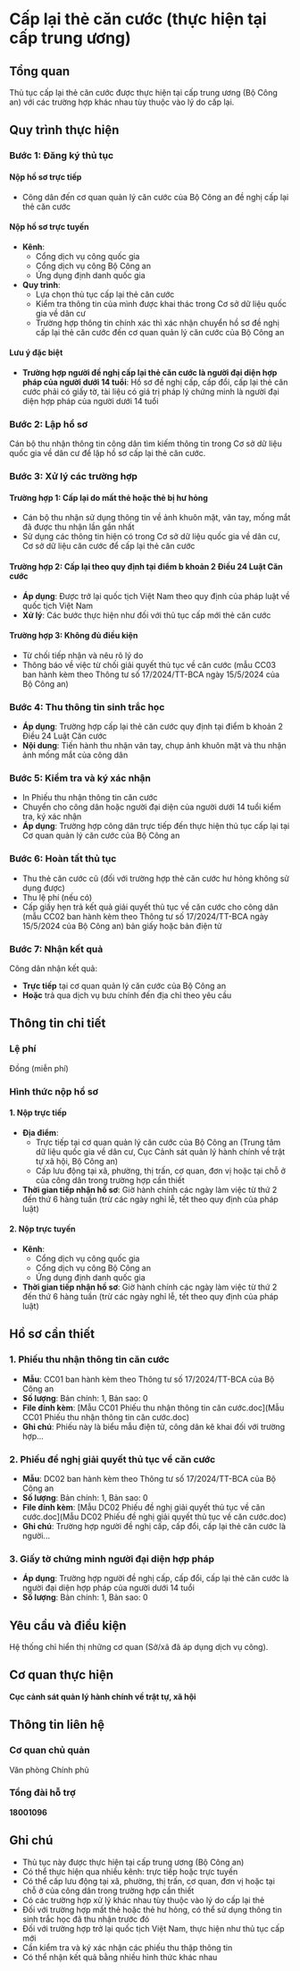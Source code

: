 # Cấp lại thẻ căn cước (thực hiện tại cấp trung ương)

## Tổng quan
Thủ tục cấp lại thẻ căn cước được thực hiện tại cấp trung ương (Bộ Công an) với các trường hợp khác nhau tùy thuộc vào lý do cấp lại.

## Quy trình thực hiện

### Bước 1: Đăng ký thủ tục

#### Nộp hồ sơ trực tiếp
- Công dân đến cơ quan quản lý căn cước của Bộ Công an đề nghị cấp lại thẻ căn cước

#### Nộp hồ sơ trực tuyến
- **Kênh**: 
  - Cổng dịch vụ công quốc gia
  - Cổng dịch vụ công Bộ Công an
  - Ứng dụng định danh quốc gia
- **Quy trình**:
  - Lựa chọn thủ tục cấp lại thẻ căn cước
  - Kiểm tra thông tin của mình được khai thác trong Cơ sở dữ liệu quốc gia về dân cư
  - Trường hợp thông tin chính xác thì xác nhận chuyển hồ sơ đề nghị cấp lại thẻ căn cước đến cơ quan quản lý căn cước của Bộ Công an

#### Lưu ý đặc biệt
- **Trường hợp người đề nghị cấp lại thẻ căn cước là người đại diện hợp pháp của người dưới 14 tuổi**: Hồ sơ đề nghị cấp, cấp đổi, cấp lại thẻ căn cước phải có giấy tờ, tài liệu có giá trị pháp lý chứng minh là người đại diện hợp pháp của người dưới 14 tuổi

### Bước 2: Lập hồ sơ
Cán bộ thu nhận thông tin công dân tìm kiếm thông tin trong Cơ sở dữ liệu quốc gia về dân cư để lập hồ sơ cấp lại thẻ căn cước.

### Bước 3: Xử lý các trường hợp

#### Trường hợp 1: Cấp lại do mất thẻ hoặc thẻ bị hư hỏng
- Cán bộ thu nhận sử dụng thông tin về ảnh khuôn mặt, vân tay, mống mắt đã được thu nhận lần gần nhất
- Sử dụng các thông tin hiện có trong Cơ sở dữ liệu quốc gia về dân cư, Cơ sở dữ liệu căn cước để cấp lại thẻ căn cước

#### Trường hợp 2: Cấp lại theo quy định tại điểm b khoản 2 Điều 24 Luật Căn cước
- **Áp dụng**: Được trở lại quốc tịch Việt Nam theo quy định của pháp luật về quốc tịch Việt Nam
- **Xử lý**: Các bước thực hiện như đối với thủ tục cấp mới thẻ căn cước

#### Trường hợp 3: Không đủ điều kiện
- Từ chối tiếp nhận và nêu rõ lý do
- Thông báo về việc từ chối giải quyết thủ tục về căn cước (mẫu CC03 ban hành kèm theo Thông tư số 17/2024/TT-BCA ngày 15/5/2024 của Bộ Công an)

### Bước 4: Thu thông tin sinh trắc học
- **Áp dụng**: Trường hợp cấp lại thẻ căn cước quy định tại điểm b khoản 2 Điều 24 Luật Căn cước
- **Nội dung**: Tiến hành thu nhận vân tay, chụp ảnh khuôn mặt và thu nhận ảnh mống mắt của công dân

### Bước 5: Kiểm tra và ký xác nhận
- In Phiếu thu nhận thông tin căn cước
- Chuyển cho công dân hoặc người đại diện của người dưới 14 tuổi kiểm tra, ký xác nhận
- **Áp dụng**: Trường hợp công dân trực tiếp đến thực hiện thủ tục cấp lại tại Cơ quan quản lý căn cước của Bộ Công an

### Bước 6: Hoàn tất thủ tục
- Thu thẻ căn cước cũ (đối với trường hợp thẻ căn cước hư hỏng không sử dụng được)
- Thu lệ phí (nếu có)
- Cấp giấy hẹn trả kết quả giải quyết thủ tục về căn cước cho công dân (mẫu CC02 ban hành kèm theo Thông tư số 17/2024/TT-BCA ngày 15/5/2024 của Bộ Công an) bản giấy hoặc bản điện tử

### Bước 7: Nhận kết quả
Công dân nhận kết quả:
- **Trực tiếp** tại cơ quan quản lý căn cước của Bộ Công an
- **Hoặc** trả qua dịch vụ bưu chính đến địa chỉ theo yêu cầu

## Thông tin chi tiết

### Lệ phí
Đồng (miễn phí)

### Hình thức nộp hồ sơ

#### 1. Nộp trực tiếp
- **Địa điểm**: 
  - Trực tiếp tại cơ quan quản lý căn cước của Bộ Công an (Trung tâm dữ liệu quốc gia về dân cư, Cục Cảnh sát quản lý hành chính về trật tự xã hội, Bộ Công an)
  - Cấp lưu động tại xã, phường, thị trấn, cơ quan, đơn vị hoặc tại chỗ ở của công dân trong trường hợp cần thiết
- **Thời gian tiếp nhận hồ sơ**: Giờ hành chính các ngày làm việc từ thứ 2 đến thứ 6 hàng tuần (trừ các ngày nghỉ lễ, tết theo quy định của pháp luật)

#### 2. Nộp trực tuyến
- **Kênh**: 
  - Cổng dịch vụ công quốc gia
  - Cổng dịch vụ công Bộ Công an
  - Ứng dụng định danh quốc gia
- **Thời gian tiếp nhận hồ sơ**: Giờ hành chính các ngày làm việc từ thứ 2 đến thứ 6 hàng tuần (trừ các ngày nghỉ lễ, tết theo quy định của pháp luật)

## Hồ sơ cần thiết

### 1. Phiếu thu nhận thông tin căn cước
- **Mẫu**: CC01 ban hành kèm theo Thông tư số 17/2024/TT-BCA của Bộ Công an
- **Số lượng**: Bản chính: 1, Bản sao: 0
- **File đính kèm**: [Mẫu CC01 Phiếu thu nhận thông tin căn cước.doc](Mẫu CC01 Phiếu thu nhận thông tin căn cước.doc)
- **Ghi chú**: Phiếu này là biểu mẫu điện tử, công dân kê khai đối với trường hợp...

### 2. Phiếu đề nghị giải quyết thủ tục về căn cước
- **Mẫu**: DC02 ban hành kèm theo Thông tư số 17/2024/TT-BCA của Bộ Công an
- **Số lượng**: Bản chính: 1, Bản sao: 0
- **File đính kèm**: [Mẫu DC02 Phiếu đề nghị giải quyết thủ tục về căn cước.doc](Mẫu DC02 Phiếu đề nghị giải quyết thủ tục về căn cước.doc)
- **Ghi chú**: Trường hợp người đề nghị cấp, cấp đổi, cấp lại thẻ căn cước là người...

### 3. Giấy tờ chứng minh người đại diện hợp pháp
- **Áp dụng**: Trường hợp người đề nghị cấp, cấp đổi, cấp lại thẻ căn cước là người đại diện hợp pháp của người dưới 14 tuổi
- **Số lượng**: Bản chính: 1, Bản sao: 0

## Yêu cầu và điều kiện

Hệ thống chỉ hiển thị những cơ quan (Sở/xã đã áp dụng dịch vụ công).

## Cơ quan thực hiện

**Cục cảnh sát quản lý hành chính về trật tự, xã hội**

## Thông tin liên hệ

### Cơ quan chủ quản
Văn phòng Chính phủ

### Tổng đài hỗ trợ
**18001096**

## Ghi chú

- Thủ tục này được thực hiện tại cấp trung ương (Bộ Công an)
- Có thể thực hiện qua nhiều kênh: trực tiếp hoặc trực tuyến
- Có thể cấp lưu động tại xã, phường, thị trấn, cơ quan, đơn vị hoặc tại chỗ ở của công dân trong trường hợp cần thiết
- Có các trường hợp xử lý khác nhau tùy thuộc vào lý do cấp lại thẻ
- Đối với trường hợp mất thẻ hoặc thẻ hư hỏng, có thể sử dụng thông tin sinh trắc học đã thu nhận trước đó
- Đối với trường hợp trở lại quốc tịch Việt Nam, thực hiện như thủ tục cấp mới
- Cần kiểm tra và ký xác nhận các phiếu thu thập thông tin
- Có thể nhận kết quả bằng nhiều hình thức khác nhau

